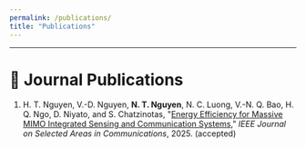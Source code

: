 ```yaml
---
permalink: /publications/
title: "Publications"
---
```


---

# 📄 Journal Publications

<ol>
<li> H. T. Nguyen, V.-D. Nguyen, <strong>N. T. Nguyen</strong>, N. C. Luong, V.-N. Q. Bao, H. Q. Ngo, D. Niyato, and S. Chatzinotas, "<a href="https://www.arxiv.org/pdf/2509.10290" target="_blank">Energy Efficiency for Massive MIMO Integrated Sensing and Communication Systems</a>," <span><em>IEEE Journal on Selected Areas in Communications</em></span>, 2025. (accepted) </li>
</ol>

<style>
  .bibtex-btn{font:inherit;padding:6px 12px;border:1px solid #d0d0d0;border-radius:10px;background:#fff;cursor:pointer;margin-top:6px}
  .bibtex-btn:hover{background:#f6f6f6}
  .bibtex-box{position:relative;margin-top:8px;padding:10px;background:#ffeef3;border:1px solid #ffd6e1;border-radius:12px}
  .bibtex-copy{position:absolute;right:10px;top:8px;padding:4px 10px;border:1px solid #d0d0d0;border-radius:8px;background:#fff;cursor:pointer}
</style>

<script>
(function(){
  function clean(s){return (s||"").replace(/\s+/g," ").trim();}
  function firstLink(el){const a=el.querySelector("a[href]");return a?a.href:null;}

  // ✅ Fix: prefer anchor text; fallback to quoted text in *textContent*
  function quotedTitle(li){
    const a = li.querySelector("a[href]");
    if(a) return clean(a.textContent || "");
    const m = (li.textContent || "").match(/"([^"]{3,})"/);
    return m ? m[1].trim() : null;
  }

  function fallbackBib(li,title){
    const txt=clean(li.textContent),url=firstLink(li);
    const before=title?(txt.split(` "${title}"`)[0]||txt.split(title)[0]||txt):txt;

    /* ✅ Only change for author list normalization */
    let authors=clean(before.replace(/,\s*$/,""));
    authors=authors.replace(/,\s*and\s+/i,", ");
    const parts=authors.split(/\s*,\s*/).filter(Boolean);
    authors=parts.join(" and ");
    /* End author normalization */

    const em=li.querySelector("em");const venue=em?clean(em.textContent):"";

    // ✅ Fix: capture the full 4-digit year
    const year = (txt.match(/\b(19|20)\d{2}\b/) || [""])[0];

    const isJournal=/Transactions|Journal|Letters/i.test(venue);
    const key=(authors.split(" and ")[0]||"key").split(" ").pop().replace(/[^A-Za-z]/g,"")+(year||"");

    return isJournal?
`@article{${key},
  author={${authors}},
  title={${title||"Untitled"}},
  journal={${venue}},
  year={${year}}${url?`,\n  url={${url}}`:""}
}`:
`@inproceedings{${key},
  author={${authors}},
  title={${title||"Untitled"}},
  booktitle={${venue||"Conference"}},
  year={${year}}${url?`,\n  url={${url}}`:""}
}`;
  }

  function buildPanel(bib){
    const box=document.createElement("div");box.className="bibtex-box";
    const copy=document.createElement("button");copy.className="bibtex-copy";copy.textContent="Copy";
    copy.onclick=()=>{navigator.clipboard.writeText(bib).then(()=>{copy.textContent="Copied!";setTimeout(()=>copy.textContent="Copy",1200);});};
    const pre=document.createElement("pre");pre.textContent=bib;box.appendChild(copy);box.appendChild(pre);return box;
  }

  function addButtons(){
    document.querySelectorAll("li").forEach(li=>{
      if(li.querySelector(".bibtex-btn"))return;
      if(!/(19|20)\d{2}/.test(li.textContent))return;
      const btn=document.createElement("button");btn.className="bibtex-btn";btn.textContent="BibTex";
      btn.onclick=()=>{document.querySelectorAll(".bibtex-box").forEach(b=>b.remove());const bib=fallbackBib(li,quotedTitle(li));btn.insertAdjacentElement("afterend",buildPanel(bib));};
      li.appendChild(document.createElement("br"));li.appendChild(btn);
    });
  }

  if(document.readyState==="loading"){document.addEventListener("DOMContentLoaded",addButtons);}else{addButtons();}
})();
</script>
